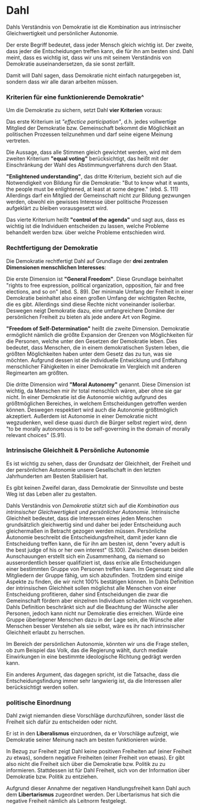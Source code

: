 # Dahl

Dahls Verständnis von Demokratie ist die Kombination aus intrinsischer Gleichwertigkeit und persönlicher Autonomie.

Der erste Begriff bedeutet, dass jeder Mensch gleich wichtig ist.
Der zweite, dass jeder die Entscheidungen treffen kann, die für ihn am besten sind.
Dahl meint, dass es wichtig ist, dass wir uns mit seinem Verständnis von Demokratie auseinandersetzen, da sie sonst zerfällt.
<!-- FIXME: ZITAT -->
<!-- FIXME: MH sagt Dahl das echt? wo? -->
Damit will Dahl sagen, dass Demokratie nicht einfach naturgegeben ist, sondern dass wir alle daran arbeiten müssen.
<!-- TODO: Würde hier nicht die Tageslosung gut passen? s. magic chart -->
<!-- FIXME: MH wüsste nicht wohl Dahl das sagt ... *wir* haben das im Kurs gesagt, dass es sich deshalb vielleicht lohnt, aber nicht Dahl. Also entsprechend umformulieren. -->


### Kriterien für eine funktionierende Demokratie^

<!-- TODO: MH mir scheint es sinnvoll zunächst die beiden Begründungen für Demokratie herauszuarbeiten, dann die Kriterien für den Prozess, nicht umgekehrt. -->
Um die Demokratie zu sichern, setzt Dahl **vier Kriterien** voraus:

Das erste Kriterium ist *"effectice participation"*, d.h. jedes vollwertige Mitglied der Demokratie bzw. Gemeinschaft bekommt die Möglichkeit an politischen Prozessen teilzunehmen und darf seine eigene Meinung vertreten.

Die Aussage, dass alle Stimmen gleich gewichtet werden, wird mit dem zweiten Kriterium **"equal voting"** berücksichtigt, das heißt mit der Einschränkung der Wahl des Abstimmungverfahrens durch den Staat.
<!-- TODO: MH besser begriffe auf deutsch übersetzen, die sind ja nicht soo schwer -->

**"Enlightened understanding"**, das dritte Kriterium, bezieht sich auf die Notwendigkeit von Bildung für die Demokratie:
"But to know what it wants, the people must be enlightened, at least at some degree." (ebd. S. 111)
Allerdings darf ein Mitglied der Gemeinschaft nicht zur Bildung gezwungen werden, obwohl ein gewisses Interesse über politische Prozessen aufgeklärt zu bleiben vorausgesetzt wird.

Das vierte Kriterium heißt **"control of the agenda"** und sagt aus, dass es wichtig ist die Individuen entscheiden zu lassen, welche Probleme behandelt werden bzw. über welche Probleme entschieden wird.

<!-- TODO: MH ich würde vorschlagen, hier *nur* auf enlightened understanding einzugehen, und die anderen bestenfalls am Rande zu erwähnen; die sind für unseren Kurs nicht so interessant. -->


### Rechtfertigung der Demokratie

Die Demokratie rechtfertigt Dahl auf Grundlage der **drei zentralen Dimensionen menschlichen Interesses**:

Die erste Dimension ist **"General Freedom"**.
Diese Grundlage beinhaltet "rights to free expression, political organization, opposition, fair and free elections, and so on" (ebd. S. 89).
Der minimale Umfang der Freiheit in einer Demokratie beinhaltet also einen großen Umfang der wichtigsten Rechte, die es gibt.
Allerdings sind diese Rechte nicht voneinander isolierbar.
Deswegen neigt Demokratie dazu, eine umfangreichere Domäne der persönlichen Freiheit zu bieten als jede andere Art von Regime.

**"Freedom of Self-Determination"** heißt die zweite Dimension.
Demokratie ermöglicht nämlich die größte Expansion der Grenzen von Möglichkeiten für die Personen, welche unter den Gesetzen der Demokratie leben.
Dies bedeutet, dass Menschen, die in einem demokratischen System leben, die größten Möglichkeiten haben unter dem Gesetz das zu tun, was sie möchten.
Aufgrund dessen ist die individuelle Entwicklung und Entfaltung menschlicher Fähigkeiten in einer Demokratie im Vergleich mit anderen Regimearten am größten.

Die dritte Dimension wird **"Moral Autonomy"** genannt.
Diese Dimension ist wichtig, da Menschen mir ihr total menschlich wären, aber ohne sie gar nicht.
In einer Demokratie ist die Autonomie wichtig aufgrund des größtmöglichen Bereiches, in welchem Entscheidungen getroffen werden können.
Deswegen respektiert wird auch die Autonomie größtmöglich akzeptiert.
Außerdem ist Autonomie in einer Demokratie nicht wegzudenken, weil diese quasi durch die Bürger selbst regiert wird, denn "to be morally autonomous is to be self-governing in the domain of morally relevant choices" (S.91).
<!-- TODO: MH mir scheint der unten stehende Absatz genügt hier; unser Kurs baut ja ansonsten auf "persönliche Autonomie" und "intrinsicher Gleichwertigkeit auf, daher würde ich die Diskussion von Dahl entsprechend fokussieren" -->


### Intrinsische Gleichheit & Persönliche Autonomie

Es ist wichtig zu sehen, dass der Grundsatz der Gleichheit, der Freiheit und der persönlichen Autonomie unsere Gesellschaft in den letzten Jahrhunderten am Besten Stabilisiert hat.
<!-- TODO: MH ist das jetzt eine Einschätzung? Dahl sagt das nicht! -->
Es gibt keinen Zweifel daran, dass Demokratie der Sinnvollste und beste Weg ist das Leben aller zu gestalten.
<!-- TODO: MH ist das so? Sagt wer? Warum hier so viele Einschätzungen – lieber erstmal Dahl erklären, dann eigene Argumente, und dabei auf unseren Kursinhalt fokussieren. -->
<!-- FIXME: MH verstehe generell nicht, warum hier erst so ein Argumente-Absatz kommt, und dann erst die Erläuterung von Dahl -->
Dahls Verständnis von *Demokratie* stützt sich auf die *Kombination aus intrinsischer Gleichwertigkeit und persönlicher Autonomie*.
Intrinsische Gleichheit bedeutet, dass die Interessen eines jeden Menschen grundsätzlich gleichwertig sind und daher bei jeder Entscheidung auch gleichermaßen in Betracht gezogen werden müssen.
Persönliche Autonomie beschreibt die Entscheidungsfreiheit, damit  jeder kann die Entscheidung treffen kann, die für ihn am besten ist, denn "every adult is the best judge of his or her own interest" (S.100).
Zwischen diesen beiden Aunschauungen erstellt sich ein Zusammenhang, da niemand so ausserordentlich besser qualifiziert ist, dass er/sie alle Entscheidungen einer bestimmten Gruppe von Personen treffen kann.
Im Gegensatz sind alle Mitgliedern der Gruppe fähig, um sich abzufinden.
Trotzdem sind einige Aspekte zu finden, die wir nicht 100% bestätigen können.
In Dahls Definition der intrinsischen Gleichheit sollen möglichst alle Menschen von einer Entscheidung profitieren, daher sind Entscheidungen die zwar die Gemeinschaft fördern aber einzelnen Individuen schaden nicht vorgesehen.
Dahls Definition beschränkt sich auf die Beachtung der Wünsche aller Personen, jedoch kann nicht nur Demokratie dies erreichen.
Würde eine Gruppe überlegener Menschen dazu in der Lage sein, die Wünsche aller Menschen besser Verstehen als sie selbst, wäre es ihr nach intrinsischer Gleichheit erlaubt zu herrschen.
<!-- TODO: MH das ist jetzt nicht soo Interessant, weil es einfach die Prämisse hinterfragt, aber kein sehr originelles Argument vorbringt, vor allem kein kursrelevantes. -->
Im Bereich der persönlichen Autonomie, könnten wir uns die Frage stellen, ob zum Beispiel das Volk, das die Regierung wählt, durch mediale Einwirkungen in eine bestimmte ideologische Richtung gedrägt werden kann.
<!-- TODO: MH der oben stehende Absatz ist eine generelle Debatte zu Dahl; vielleiht ist das nicht die sinnvollste Verwendung unserer knappen Wörter in der Doku. Besser wäre es, wir konzentrieren uns auf eine Anwendung im Kurszusammenhang. -->
Ein anderes Argument, das dagegen spricht, ist die Tatsache, dass die Entscheidungsfindung immer sehr langwierig ist, da die Interessen aller berücksichtigt werden sollen.
<!-- TODO: MH das ist jetzt eine ziemlich generische Demokratie-Kritik; geht es spezifischer auf Dahl und/oder relevant für unseren Kurs? -->


### politische Einordnung

Dahl zwigt niemanden diese Vorschläge durchzuführen, sonder lässt die Freiheit sich dafür zu entscheiden oder nicht.
<!-- TODO: MH zu generisch; als Buchautor zwing Dahl natürlich niemanden. Im Übrigen will er natürlich schon dass wir uns kollektiv verbindlich (also mit Zwang) für die eine oder andere Demokratie-Form entscheiden. -->
Er ist in den **Liberalismus** einzuordnen, da er Vorschläge aufzeigt, wie Demokratie seiner Meinung nach am besten funktionieren würde.
<!-- TODO: MH nein, das macht ihn nicht zu einem Liberalen; präziser fassen. Dahl ist liberaler, weil er sich im Zweifel eher um Verluste persönlicher Autonomie als um inhärente Gleichwertigkeit sorgt; demfolgend ist er skeptisch gegenüber zu großen Staatseingriffen und möchte die Freiheit der Individueen (Ontologie!) maximieren. -->

In Bezug zur Freiheit zeigt Dahl keine positiven Freiheiten auf (einer Freiheit *zu* etwas), sondern negative Freiheiten (einer Freiheit *von* etwas).
Er gibt also nicht die Freiheit sich über die Demokratie bzw. Politik zu zu informieren.
Stattdessen ist für Dahl Freiheit, sich von der Information über Demokratie bzw. Politik zu entziehen.
<!-- TODO: MH das ist vielleicht verzichtbar, damit haben wir uns nicht so viel befasst. -->

Aufgrund dieser Annahme der negativen Handlungsfreiheit kann Dahl auch dem **Libertarismus** zugeordnet werden.
Der Libertarismus hat sich die negative Freiheit nämlich als Leitnorm festgelegt.
<!-- FIXME: MH nein, dahl ist Liberaler, nicht Libertarier. Ähnlich Worte, aber sehr unterschiedlich. -->
